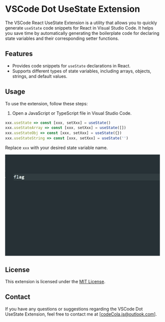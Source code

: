 # VSCode Dot UseState Extension

The VSCode React UseState Extension is a utility that allows you to quickly generate `useState` code snippets for React in Visual Studio Code. It helps you save time by automatically generating the boilerplate code for declaring state variables and their corresponding setter functions.

## Features

- Provides code snippets for `useState` declarations in React.
- Supports different types of state variables, including arrays, objects, strings, and default values.

## Usage

To use the extension, follow these steps:

1. Open a JavaScript or TypeScript file in Visual Studio Code.

```javascript
xxx.useState => const [xxx, setXxx] = useState()
xxx.useStateArray => const [xxx, setXxx] = useState([])
xxx.useStateObj => const [xxx, setXxx] = useState({})
xxx.useStateString => const [xxx, setXxx] = useState('')
```

Replace `xxx` with your desired state variable name.

![img](https://github.com/code-cola-js/Dot-useState-VSCode/blob/main/public/show.gif)

## License

This extension is licensed under the [MIT License](LICENSE).

## Contact

If you have any questions or suggestions regarding the VSCode Dot UseState Extension, feel free to contact me at [codeCola.js@outlook.com].